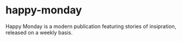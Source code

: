 # happy-monday
Happy Monday is a modern publication featuring stories of insipration, released on a weekly basis.
